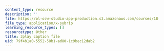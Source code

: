 ```yaml
---
content_type: resource
description: ''
file: https://ol-ocw-studio-app-production.s3.amazonaws.com/courses/18-06sc-linear-algebra-fall-2011/79f4b1a0555258b1ad801c9bec12dab2_OZxzHcW663g.vtt
file_type: application/x-subrip
learning_resource_types: []
resourcetype: Other
title: 3play caption file
uid: 79f4b1a0-5552-58b1-ad80-1c9bec12dab2
---
```

